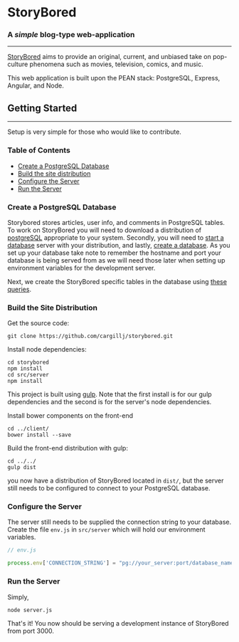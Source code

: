 # StoryBored
### A *simple* blog-type web-application
---
[StoryBored](http://ec2-52-89-99-183.us-west-2.compute.amazonaws.com:3000/) aims to provide an original, current, and unbiased take on pop-culture phenomena such as movies, television, comics, and music.

This web application is built upon the PEAN stack: PostgreSQL, Express, Angular, and Node.

## Getting Started
---
Setup is very simple for those who would like to contribute.
### Table of Contents

- [Create a PostgreSQL Database](#create-a-postgresql-database-)
- [Build the site distribution](#build-the-site-distribution-)
- [Configure the Server](#configure-the-server)
- [Run the Server](#run-the-server-)

### Create a PostgreSQL Database [](#create-postgres-database) 
Storybored stores articles, user info, and comments in PostgreSQL tables. To work on StoryBored you will need to download a distribution of [postgreSQL](http://www.postgresql.org/download/) appropriate to your system. Secondly, you will need to [start a database](http://www.postgresql.org/docs/9.1/static/server-start.html) server with your distribution, and lastly, [create a database](http://www.postgresql.org/docs/9.1/static/server-start.html). As you set up your database take note to remember the hostname and port your database is being served from as we will need those later when setting up environment variables for the development server.

Next, we create the StoryBored specific tables in the database using [these queries](db.sql;).

### Build the Site Distribution [](#build-distribution)
Get the source code:
```
git clone https://github.com/cargillj/storybored.git
```
Install node dependencies:
```
cd storybored
npm install
cd src/server
npm install
```
This project is built using [gulp](http://gulpjs.com/). Note that the first install is for our gulp dependencies and the second is for the server's node dependencies.

Install bower components on the front-end
```
cd ../client/
bower install --save
```

Build the front-end distribution with gulp:
```
cd ../../
gulp dist
```

you now have a distribution of StoryBored located in `dist/`, but the server still needs to be configured to connect to your PostgreSQL database.

### Configure the Server
The server still needs to be supplied the connection string to your database. Create the file `env.js` in `src/server` which will hold our environment variables.

```javascript
// env.js

process.env['CONNECTION_STRING'] = "pg://your_server:port/database_name";
```

### Run the Server [](#run-server)
Simply,
```
node server.js
```
That's it! You now should be serving a development instance of StoryBored from port 3000.
